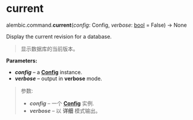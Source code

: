 # current

alembic.command.**current**(*config*:  Config, *verbose*:  [bool] = False) → None

[bool]: https://docs.python.org/3/library/functions.html#bool
[Config]: ../zh/08_03_configuration.md

Display the current revision for a database.

> 显示数据库的当前版本。

**Parameters:**

* ***config*** – a **[Config]** instance.
* ***verbose*** – output in **verbose** mode.

> 参数:
>
> * ***config*** – 一个 **[Config]** 实例.
> * ***verbose*** – 以 **详细** 模式输出。

